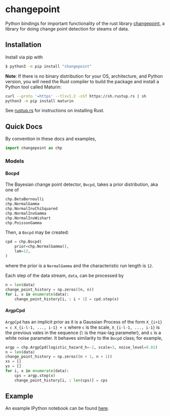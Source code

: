 # changepoint

Python bindings for important functionality of the rust library [changepoint](https://crates.io/crates/changepoint), a library for doing change point detection for steams of data.

## Installation

Install via pip with
```bash
$ python3 -m pip install "changepoint"
```

__Note__: If there is no binary distribution for your OS, architecture, and Python version, you will need the Rust compiler to build the package and install a Python tool called Maturin:
```bash
curl --proto '=https' --tlsv1.2 -sSf https://sh.rustup.rs | sh
python3 -m pip install maturin
```

See [rustup.rs](https://rustup.rs/) for instructions on installing Rust.

## Quick Docs
By convention in these docs and examples, 
```python
import changepoint as chp
```

### Models
#### Bocpd

The Bayesian change point detector, `Bocpd`, takes a prior distribution, aka one of
```python
chp.BetaBernoulli
chp.NormalGamma
chp.NormalInvChiSquared
chp.NormalInvGamma
chp.NormalInvWishart
chp.PoissonGamma
```

Then, a `Bocpd` may be created:
```python
cpd = chp.Bocpd(
    prior=chp.NormalGamma(),
    lam=12,
)
```
where the prior is a `NormalGamma` and the characteristic run length is `12`.

Each step of the data stream, `data`, can be processed by
```python
n = len(data)
change_point_history = np.zeros((n, n))
for i, x in enumerate(data):
    change_point_history[i, : i + 1] = cpd.step(x)
```


#### ArgpCpd

`ArgpCpd` has an implicit prior as it is a Gaussian Process of the form `X_{i+1} = c X_{i-l-1, ..., i-1} + ε`
where `c` is the scale, `X_{i-l-1, ..., i-1}` is the previous vales in the sequence (`l` is the max-lag parameter), and `ε` is a white noise parameter.
It behaves similarity to the `Bocpd` class; for example,

```python
argp = chp.ArgpCpd(logistic_hazard_h=-2, scale=3, noise_level=0.01)
n = len(data)
change_point_history = np.zeros((n + 1, n + 1))
xs = []
ys = []
for i, x in enumerate(data):
    cps = argp.step(x)
    change_point_history[i, : len(cps)] = cps
```

## Example

An example IPython notebook can be found [here](https://gitlab.com/Redpoll/changepoint/-/blob/master/changepoint-py/ChangePointExample.ipynb).
